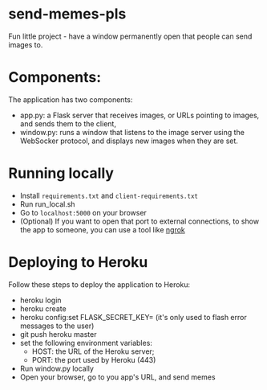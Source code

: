 # send-memes-pls

Fun little project - have a window permanently open that people can send images to.

# Components:

The application has two components:

* app.py: a Flask server that receives images, or URLs pointing to images, and sends them to the client, 
* window.py: runs a window that listens to the image server using the WebSocker protocol, and displays new images when they are set.

# Running locally

* Install `requirements.txt` and `client-requirements.txt`
* Run run_local.sh
* Go to `localhost:5000` on your browser
* (Optional) If you want to open that port to external connections, to show the app to someone, you can use a tool like [ngrok](https://ngrok.com/)

# Deploying to Heroku

Follow these steps to deploy the application to Heroku:

* heroku login
* heroku create <choose name>
* heroku config:set FLASK_SECRET_KEY=<anything> (it's only used to flash error messages to the user)
* git push heroku master
* set the following environment variables:
  * HOST: the URL of the Heroku server; 
  * PORT: the port used by Heroku (443)
* Run window.py locally
* Open your browser, go to you app's URL, and send memes